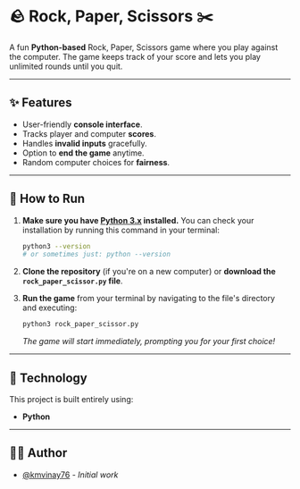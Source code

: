 # 🪨 Rock, Paper, Scissors ✂️

A fun **Python-based** Rock, Paper, Scissors game where you play against the computer. The game keeps track of your score and lets you play unlimited rounds until you quit.

---

## ✨ Features

* User-friendly **console interface**.
* Tracks player and computer **scores**.
* Handles **invalid inputs** gracefully.
* Option to **end the game** anytime.
* Random computer choices for **fairness**.

---

## 🏃 How to Run

1.  **Make sure you have [Python 3.x](https://www.python.org/downloads/) installed.**
    You can check your installation by running this command in your terminal:
    ```bash
    python3 --version 
    # or sometimes just: python --version
    ```

2.  **Clone the repository** (if you're on a new computer) or **download the `rock_paper_scissor.py` file**.

3.  **Run the game** from your terminal by navigating to the file's directory and executing:
    ```bash
    python3 rock_paper_scissor.py
    ```
    *The game will start immediately, prompting you for your first choice!*

---

## 🔧 Technology

This project is built entirely using:
* **Python**

---

## 🧑‍💻 Author

* [@kmvinay76](https://github.com/kmvinay76) - *Initial work*
